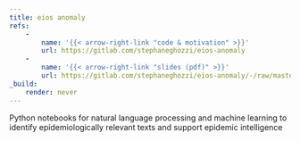 ```yaml
---
title: eios anomaly
refs: 
    -
        name: '{{< arrow-right-link "code & motivation" >}}'
        url: https://gitlab.com/stephaneghozzi/eios-anomaly
    -
        name: '{{< arrow-right-link "slides (pdf)" >}}'
        url: https://gitlab.com/stephaneghozzi/eios-anomaly/-/raw/master/eios_anomaly-seoul-20191113.pdf?inline=false
_build:
    render: never
---
```

Python notebooks for natural language processing and machine learning to identify epidemiologically relevant texts and support epidemic intelligence